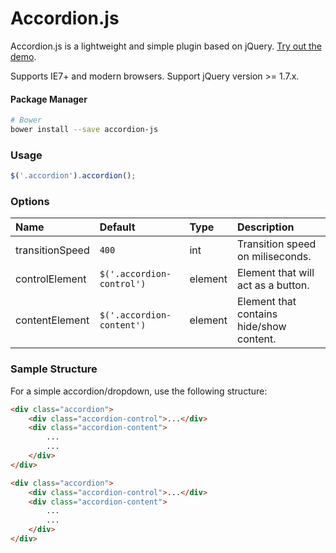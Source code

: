 Accordion.js
================

Accordion.js is a lightweight and simple plugin based on jQuery. [Try out the demo](//joaomosantos.github.io/accordion.js).

Supports IE7+ and modern browsers.
Support jQuery version >= 1.7.x.

#### Package Manager

```sh
# Bower
bower install --save accordion-js
```

### Usage

```javascript
$('.accordion').accordion();
```

### Options

Name             | Default                    | Type    | Description
:----------------|:---------------------------|:--------|:-----------
transitionSpeed  | `400`                      | int     | Transition speed on miliseconds.
controlElement   | `$('.accordion-control')`  | element | Element that will act as a button.      
contentElement   | `$('.accordion-content')`  | element | Element that contains hide/show content.

### Sample Structure

For a simple accordion/dropdown, use the following structure:

```html
<div class="accordion">
	<div class="accordion-control">...</div>
	<div class="accordion-content">
		...
		...
	</div>
</div>

<div class="accordion">
	<div class="accordion-control">...</div>
	<div class="accordion-content">
		...
		...
	</div>
</div>
```